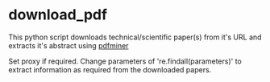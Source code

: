 # download_pdf

This python script downloads technical/scientific paper(s) from it's URL and extracts it's abstract using [pdfminer](http://euske.github.io/pdfminer/index.html)

Set proxy if required.
Change parameters of 're.findall(parameters)' to extract information as required from the downloaded papers.
